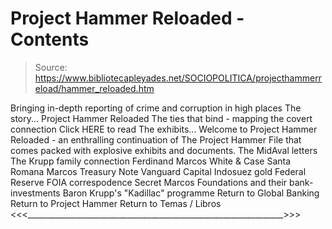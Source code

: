 # Project Hammer Reloaded - Contents

> Source: https://www.bibliotecapleyades.net/SOCIOPOLITICA/projecthammerreload/hammer_reloaded.htm

Bringing in-depth reporting of crime and corruption in high places
The story...
Project Hammer Reloaded
The ties that bind - mapping the covert connection
Click HERE to read
The exhibits...
Welcome to Project Hammer Reloaded - an enthralling continuation of The Project Hammer File that comes packed with explosive exhibits and documents.
The MidAval letters
The Krupp family connection
Ferdinand Marcos
White & Case
Santa Romana
Marcos Treasury Note
Vanguard Capital
Indosuez gold
Federal Reserve FOIA correspodence
Secret Marcos Foundations and their bank-investments
Baron Krupp's "Kadillac" programme
Return to Global Banking
Return to Project Hammer
Return to Temas / Libros
<<<________________________________________________________________>>>
